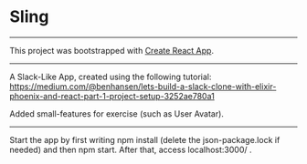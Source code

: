 
# Sling

---------------------

This project was bootstrapped with [Create React App](https://github.com/facebookincubator/create-react-app).

---------------------

A Slack-Like App, created using the following tutorial: https://medium.com/@benhansen/lets-build-a-slack-clone-with-elixir-phoenix-and-react-part-1-project-setup-3252ae780a1

Added small-features for exercise (such as User Avatar).

---------------------

Start the app by first writing npm install (delete the json-package.lock if needed) and then npm start.
After that, access localhost:3000/ .
